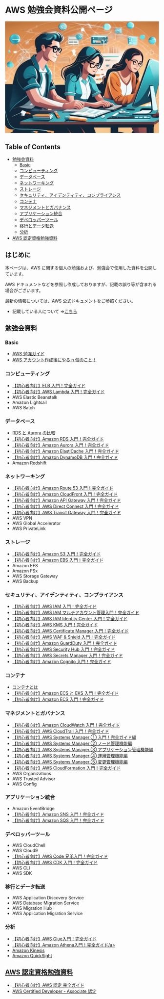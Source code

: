 # AWS 勉強会資料公開ページ<!-- omit in toc -->

<img src="https://github.com/ishiharatma/aws-study/blob/main/docs/banner2.png?raw=true" />

## Table of Contents<!-- omit in toc -->

- [勉強会資料](#勉強会資料)
  - [Basic](#basic)
  - [コンピューティング](#コンピューティング)
  - [データベース](#データベース)
  - [ネットワーキング](#ネットワーキング)
  - [ストレージ](#ストレージ)
  - [セキュリティ、アイデンティティ、コンプライアンス](#セキュリティアイデンティティコンプライアンス)
  - [コンテナ](#コンテナ)
  - [マネジメントとガバナンス](#マネジメントとガバナンス)
  - [アプリケーション統合](#アプリケーション統合)
  - [デベロッパーツール](#デベロッパーツール)
  - [移行とデータ転送](#移行とデータ転送)
  - [分析](#分析)
- [AWS 認定資格勉強資料](#aws-認定資格勉強資料)

## はじめに<!-- omit in toc -->

本ページは、AWS に関する個人の勉強および、勉強会で使用した資料を公開しています。

AWS ドキュメントなどを参照し作成しておりますが、記載の誤り等が含まれる場合がございます。

最新の情報については、AWS 公式ドキュメントをご参照ください。

- 記載している人について ⇒[こちら](https://ishiharatma.github.io/resume/)

## 勉強会資料

### Basic

- <a href="./aws-study-guide/index.html" target="_blank">AWS 勉強ガイド</a>
- <a href="./aws-account-Initial-setting/index.html" target="_blank">AWS アカウント作成後にやる n 個のこと！</a>

### コンピューティング

- <a href="./elb-overview/index.html" target="_blank">【初心者向け】ELB 入門！完全ガイド</a>
- <a href="./lambda-overview/index.html" target="_blank">【初心者向け】AWS Lambda 入門！完全ガイド</a>
- AWS Elastic Beanstalk
- Amazon Lightsail
- AWS Batch

### データベース

- <a href="./rds-aurora-overview/index.html" target="_blank">RDS と Aurora の比較</a>
- <a href="./rds-overview/index.html" target="_blank">【初心者向け】Amazon RDS 入門！完全ガイド</a>
- <a href="./aurora-overview/index.html" target="_blank">【初心者向け】Amazon Aurora 入門！完全ガイド</a>
- <a href="./elasticache-overview/index.html" target="_blank">【初心者向け】Amazon ElastiCache 入門！完全ガイド</a>
- <a href="./dynamodb-overview/index.html" target="_blank">【初心者向け】Amazon DynamoDB 入門！完全ガイド</a>
- Amazon Redshift

### ネットワーキング

- <a href="./route53-overview/index.html" target="_blank">【初心者向け】Amazon Route 53 入門！完全ガイド</a>
- <a href="./cloudfront-overview/index.html" target="_blank">【初心者向け】Amazon CloudFront 入門！完全ガイド</a>
- <a href="./apigw-overview/index.html" target="_blank">【初心者向け】Amazon API Gateway 入門！完全ガイド</a>
- <a href="./directconnect-overview/index.html" target="_blank">【初心者向け】AWS Direct Connect 入門！完全ガイド</a>
- <a href="./transitgw-overview/index.html" target="_blank">【初心者向け】AWS Transit Gateway 入門！完全ガイド</a>
- AWS VPN
- AWS Global Accelerator
- AWS PrivateLink

### ストレージ

- <a href="./s3-overview/index.html" target="_blank">【初心者向け】Amazon S3 入門！完全ガイド</a>
- <a href="./ebs-overview/index.html" target="_blank">【初心者向け】Amazon EBS 入門！完全ガイド</a>
- Amazon EFS
- Amazon FSx
- AWS Storage Gateway
- AWS Backup

### セキュリティ、アイデンティティ、コンプライアンス

- <a href="./iam-overview/index.html" target="_blank">【初心者向け】AWS IAM 入門！完全ガイド</a>
- <a href="./iam-multi-account/index.html" target="_blank">【初心者向け】AWS IAM マルチアカウント管理入門！完全ガイド</a>
- <a href="./iam-identity-center-overview/index.html" target="_blank">【初心者向け】AWS IAM Identity Center 入門！完全ガイド</a>
- <a href="./kms-overview/index.html" target="_blank">【初心者向け】AWS KMS 入門！完全ガイド</a>
- <a href="./acm-overview/index.html" target="_blank">【初心者向け】AWS Certificate Manager 入門！完全ガイド</a>
- <a href="./waf-and-shield-overview/index.html" target="_blank">【初心者向け】AWS WAF & Shield 入門！完全ガイド</a>
- <a href="./guardduty-overview/index.html" target="_blank">【初心者向け】Amazon GuardDuty 入門！完全ガイド</a>
- <a href="./securityhub-overview/index.html" target="_blank">【初心者向け】AWS Security Hub 入門！完全ガイド</a>
- <a href="./secretsmanager-overview/index.html" target="_blank">【初心者向け】AWS Secrets Manager 入門！完全ガイド</a>
- <a href="./cognito-overview/index.html" target="_blank">【初心者向け】Amazon Cognito 入門！完全ガイド</a>

### コンテナ

- <a href="./container-overview/index.html" target="_blank">コンテナとは</a>
- <a href="./ecs-vs-eks/index.html" target="_blank">【初心者向け】Amazon ECS と EKS 入門！完全ガイド</a>
- <a href="./ecs-overview/index.html" target="_blank">【初心者向け】Amazon ECS 入門！完全ガイド</a>

### マネジメントとガバナンス

- <a href="./cloudwatch-overview/index.html" target="_blank">【初心者向け】Amazon CloudWatch 入門！完全ガイド</a>
- <a href="./cloudtrail-overview/index.html" target="_blank">【初心者向け】AWS CloudTrail 入門！完全ガイド</a>
- <a href="./ssm-overview/index.html" target="_blank">【初心者向け】AWS Systems Manager ① 入門！完全ガイド編</a>
- <a href="./ssm-nodes-overview/index.html" target="_blank">【初心者向け】AWS Systems Manager ② ノード管理機能編</a>
- <a href="./ssm-apps-overview/index.html" target="_blank">【初心者向け】AWS Systems Manager ③ アプリケーション管理機能編</a>
- <a href="./ssm-ops-overview/index.html" target="_blank">【初心者向け】AWS Systems Manager ④ 運用管理機能編</a>
- <a href="./ssm-changes-overview/index.html" target="_blank">【初心者向け】AWS Systems Manager ⑤ 変更管理機能編</a>
- <a href="./cfn-overview/index.html" target="_blank">【初心者向け】AWS CloudFormation 入門！完全ガイド</a>
- AWS Organizations
- AWS Trusted Advisor
- AWS Config

### アプリケーション統合

- Amazon EventBridge
- <a href="./sns-overview/index.html" target="_blank">【初心者向け】Amazon SNS 入門！完全ガイド</a>
- <a href="./sqs-overview/index.html" target="_blank">【初心者向け】Amazon SQS 入門！完全ガイド</a>

### デベロッパーツール

- AWS CloudChell
- AWS Cloud9
- <a href="./codexx-overview/index.html" target="_blank">【初心者向け】AWS Code 兄弟入門！完全ガイド</a>
- <a href="./cdk-overview/index.html" target="_blank">【初心者向け】AWS CDK 入門！完全ガイド</a>
- AWS CLI
- AWS SDK

### 移行とデータ転送

- AWS Application Discovery Service
- AWS Database Migration Service
- AWS Migration Hub
- AWS Application Migration Service

### 分析

- <a href="./glue-overview/index.html" target="_blank">【初心者向け】AWS Glue入門！完全ガイド</a>
- <a href="./athena-overview/index.html" target="_blank">【初心者向け】Amazon Athena入門！完全ガイド/a>
- Amazon Kinesis
- Amazon QuickSight

## AWS 認定資格勉強資料

- <a href="./aws-certification/index.html" target="_blank">【初心者向け】AWS 認定 完全ガイド</a>
- <a href="./aws-certified-dva-keyword/index.html" target="_blank">AWS Certified Developer - Associate 認定</a>
